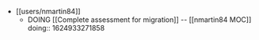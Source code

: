 - [[users/nmartin84]]
	- DOING [[Complete assessment for migration]] -- [[nmartin84 MOC]]
	  doing:: 1624933271858